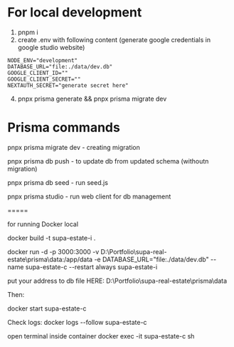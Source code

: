 For local development
===========

1. pnpm i
3. create .env with following content (generate google credentials in google studio website)

```
NODE_ENV="development"
DATABASE_URL="file:./data/dev.db"
GOOGLE_CLIENT_ID=""
GOOGLE_CLIENT_SECRET=""
NEXTAUTH_SECRET="generate secret here"
```

4. pnpx prisma generate && pnpx prisma migrate dev

Prisma commands
===============


pnpx prisma migrate dev - creating migration

pnpx prisma db push - to update db from updated schema (withoutn migration)

pnpx prisma db seed - run seed.js

pnpx prisma studio - run web client for db management

=====

for running Docker local

docker build -t supa-estate-i .

docker run -d -p 3000:3000 -v D:\Portfolio\supa-real-estate\prisma\data:/app/data -e DATABASE_URL="file:./data/dev.db" --name supa-estate-c --restart always supa-estate-i 

put your address to db  file HERE: D:\Portfolio\supa-real-estate\prisma\data

Then: 

docker start supa-estate-c

Check logs: docker logs --follow supa-estate-c

open terminal inside container docker exec -it supa-estate-c sh
